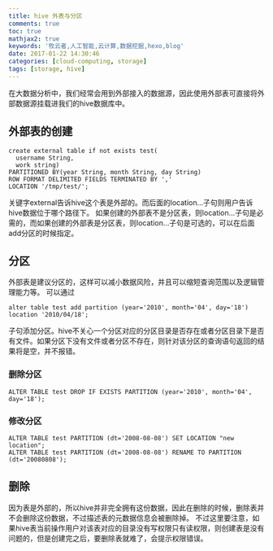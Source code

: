 ```yaml
---
title: hive 外表与分区
comments: true
toc: true
mathjax2: true
keywords: '牧云者,人工智能,云计算,数据挖掘,hexo,blog'
date: 2017-01-22 14:30:46
categories: [cloud-computing, storage]
tags: [storage, hive]
---
```

在大数据分析中，我们经常会用到外部接入的数据源，因此使用外部表可直接将外部数据源挂载进我们的hive数据库中。
 <!--more-->
## 外部表的创建
```
create external table if not exists test(
  username String,
  work string)
PARTITIONED BY(year String, month String, day String)
ROW FORMAT DELIMITED FIELDS TERMINATED BY ','
LOCATION '/tmp/test/';
```

关键字external告诉hive这个表是外部的。而后面的location...子句则用户告诉hive数据位于哪个路径下。
如果创建的外部表不是分区表，则location...子句是必需的，而如果创建的外部表是分区表，则location...子句是可选的，可以在后面add分区的时候指定。


## 分区
外部表是建议分区的，这样可以减小数据风险，并且可以缩短查询范围以及逻辑管理能力等。
可以通过
```
alter table test add partition (year='2010', month='04', day='18')
location '2010/04/18';  
```

子句添加分区。hive不关心一个分区对应的分区目录是否存在或者分区目录下是否有文件。如果分区下没有文件或者分区不存在，则针对该分区的查询语句返回的结果将是空，并不报错。

### 删除分区
```
ALTER TABLE test DROP IF EXISTS PARTITION (year='2010', month='04', day='18');
```
### 修改分区
```
ALTER TABLE test PARTITION (dt='2008-08-08') SET LOCATION "new location";
ALTER TABLE test PARTITION (dt='2008-08-08') RENAME TO PARTITION (dt='20080808');
```

## 删除
因为表是外部的，所以hive并非完全拥有这份数据，因此在删除的时候，删除表并不会删除这份数据，不过描述表的元数据信息会被删除掉。
不过这里要注意，如果hive表当前操作用户对该表对应的目录没有写权限只有读权限，则创建表是没有问题的，但是创建完之后，要删除表就难了，会提示权限错误。
